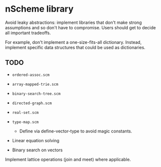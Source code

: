 # nScheme library

Avoid leaky abstractions: implement libraries that don't make strong assumptions and so don't have to compromise.  Users should get to decide all important tradeoffs.

For example, don't implement a one-size-fits-all dictionary.  Instead, implement specific data structures that could be used as dictionaries.

## TODO

* `ordered-assoc.scm`
* `array-mapped-trie.scm`
* `binary-search-tree.scm`
* `directed-graph.scm`
* `real-set.scm`
* `type-map.scm`
  * Define via define-vector-type to avoid magic constants.

* Linear equation solving
* Binary search on vectors

Implement lattice operations (join and meet) where applicable.
